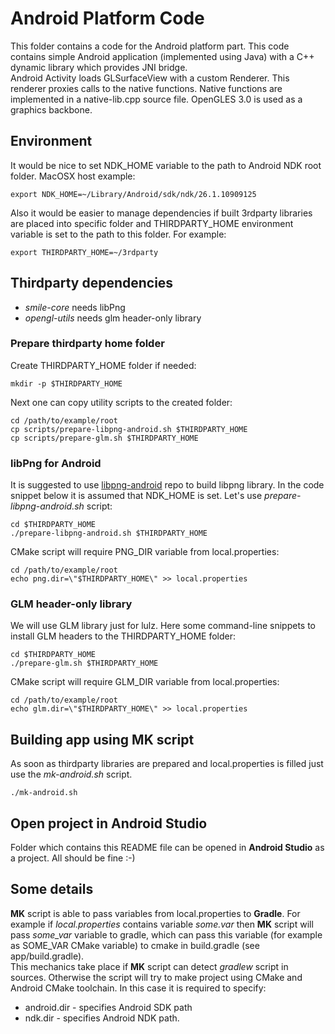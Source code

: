 # Android Platform Code

This folder contains a code for the Android platform part. This code contains simple Android application (implemented using Java) with a C++ dynamic library which provides JNI bridge.
<br/>
Android Activity loads GLSurfaceView with a custom Renderer. This renderer proxies calls to the native functions. Native functions are implemented in a native-lib.cpp source file. OpenGLES 3.0 is used as a graphics backbone.

## Environment

It would be nice to set NDK_HOME variable to the path to Android NDK root folder. MacOSX host example:
```
export NDK_HOME=~/Library/Android/sdk/ndk/26.1.10909125
```
Also it would be easier to manage dependencies if built 3rdparty libraries are placed into specific folder and THIRDPARTY_HOME environment variable is set to the path to this folder. For example:
```
export THIRDPARTY_HOME=~/3rdparty
```

## Thirdparty dependencies

* _smile-core_ needs libPng
* _opengl-utils_ needs glm header-only library

### Prepare thirdparty home folder

Create THIRDPARTY_HOME folder if needed:
```
mkdir -p $THIRDPARTY_HOME
```
Next one can copy utility scripts to the created folder:
```
cd /path/to/example/root
cp scripts/prepare-libpng-android.sh $THIRDPARTY_HOME
cp scripts/prepare-glm.sh $THIRDPARTY_HOME
```

### libPng for Android

It is suggested to use [libpng-android](https://github.com/julienr/libpng-android) repo to build libpng library. In the code snippet below it is assumed that NDK_HOME is set.
Let's use _prepare-libpng-android.sh_ script:
```
cd $THIRDPARTY_HOME
./prepare-libpng-android.sh $THIRDPARTY_HOME
```

CMake script will require PNG_DIR variable from local.properties:
```
cd /path/to/example/root
echo png.dir=\"$THIRDPARTY_HOME\" >> local.properties
```

### GLM header-only library

We will use GLM library just for lulz. Here some command-line snippets to install GLM headers to the THIRDPARTY_HOME folder:
```
cd $THIRDPARTY_HOME
./prepare-glm.sh $THIRDPARTY_HOME 
```

CMake script will require GLM_DIR variable from local.properties:
```
cd /path/to/example/root
echo glm.dir=\"$THIRDPARTY_HOME\" >> local.properties
```

## Building app using MK script

As soon as thirdparty libraries are prepared and local.properties is filled just use the _mk-android.sh_ script.
```
./mk-android.sh
```

## Open project in Android Studio

Folder which contains this README file can be opened in **Android Studio** as a project. All should be fine :-)

## Some details

**MK** script is able to pass variables from local.properties to **Gradle**. For example if _local.properties_ contains variable _some.var_ then **MK** script will pass _some_var_ variable to gradle, which can pass this variable (for example as SOME_VAR CMake variable) to cmake in build.gradle (see app/build.gradle).
<br/>
This mechanics take place if **MK** script can detect _gradlew_ script in sources. Otherwise the script will try to make project using CMake and Android CMake toolchain. In this case it is required to specify:
* android.dir - specifies Android SDK path
* ndk.dir - specifies Android NDK path.

